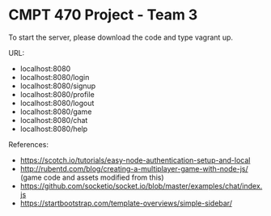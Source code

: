 # CMPT 470 Project - Team 3

To start the server, please download the code and type vagrant up.

URL: 
- localhost:8080
- localhost:8080/login
- localhost:8080/signup
- localhost:8080/profile
- localhost:8080/logout
- localhost:8080/game
- localhost:8080/chat
- localhost:8080/help
     
References:
- https://scotch.io/tutorials/easy-node-authentication-setup-and-local
- http://rubentd.com/blog/creating-a-multiplayer-game-with-node-js/ (game code and assets modified from this)
- https://github.com/socketio/socket.io/blob/master/examples/chat/index.js
- https://startbootstrap.com/template-overviews/simple-sidebar/